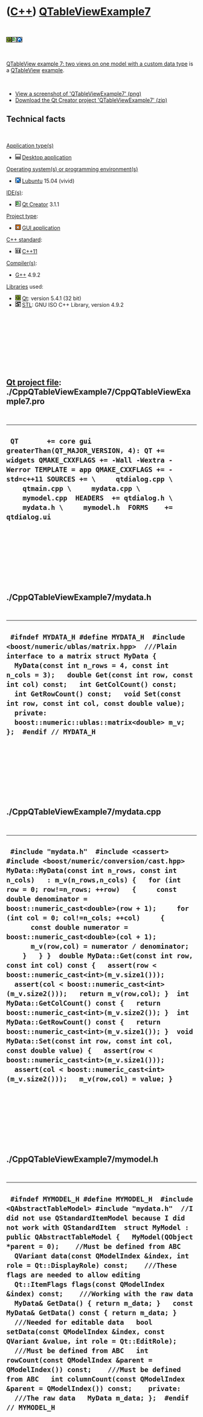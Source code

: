 
 

 

 

 

 

([C++](Cpp.md)) [QTableViewExample7](CppQTableViewExample7.md)
================================================================

 

![Qt](PicQt.png)![Qt
Creator](PicQtCreator.png)![Lubuntu](PicLubuntu.png)

 

[QTableView example 7: two views on one model with a custom data
type](CppQTableViewExample7.md) is a [QTableView](CppQTableView.md)
[example](CppExample.md).

 

-   [View a screenshot of
    'QTableViewExample7' (png)](CppQTableViewExample7.png)
-   [Download the Qt Creator project
    'QTableViewExample7' (zip)](CppQTableViewExample7.zip)

Technical facts
---------------

 

[Application type(s)](CppApplication.md)

-   ![Desktop](PicDesktop.png) [Desktop
    application](CppDesktopApplication.md)

[Operating system(s) or programming environment(s)](CppOs.md)

-   ![Lubuntu](PicLubuntu.png) [Lubuntu](CppLubuntu.md) 15.04 (vivid)

[IDE(s)](CppIde.md):

-   ![Qt Creator](PicQtCreator.png) [Qt Creator](CppQtCreator.md) 3.1.1

[Project type](CppQtProjectType.md):

-   ![GUI](PicGui.png) [GUI application](CppGuiApplication.md)

[C++ standard](CppStandard.md):

-   ![C++11](PicCpp11.png) [C++11](Cpp11.md)

[Compiler(s)](CppCompiler.md):

-   [G++](CppGpp.md) 4.9.2

[Libraries](CppLibrary.md) used:

-   ![Qt](PicQt.png) [Qt](CppQt.md): version 5.4.1 (32 bit)
-   ![STL](PicStl.png) [STL](CppStl.md): GNU ISO C++ Library, version
    4.9.2

 

 

 

 

 

[Qt project file](CppQtProjectFile.md): ./CppQTableViewExample7/CppQTableViewExample7.pro
------------------------------------------------------------------------------------------

 

  -------------------------------------------------------------------------------------------------------------------------------------------------------------------------------------------------------------------------------------------------------------------------------------------------------------------------------
  ` QT       += core gui greaterThan(QT_MAJOR_VERSION, 4): QT += widgets QMAKE_CXXFLAGS += -Wall -Wextra -Werror TEMPLATE = app QMAKE_CXXFLAGS += -std=c++11 SOURCES += \     qtdialog.cpp \     qtmain.cpp \     mydata.cpp \     mymodel.cpp  HEADERS  += qtdialog.h \     mydata.h \     mymodel.h  FORMS    += qtdialog.ui`
  -------------------------------------------------------------------------------------------------------------------------------------------------------------------------------------------------------------------------------------------------------------------------------------------------------------------------------

 

 

 

 

 

./CppQTableViewExample7/mydata.h
--------------------------------

 

  --------------------------------------------------------------------------------------------------------------------------------------------------------------------------------------------------------------------------------------------------------------------------------------------------------------------------------------------------------------------------------------------------------------------------------------------
  ` #ifndef MYDATA_H #define MYDATA_H  #include <boost/numeric/ublas/matrix.hpp>  ///Plain interface to a matrix struct MyData {   MyData(const int n_rows = 4, const int n_cols = 3);   double Get(const int row, const int col) const;   int GetColCount() const;   int GetRowCount() const;   void Set(const int row, const int col, const double value);   private:   boost::numeric::ublas::matrix<double> m_v; };  #endif // MYDATA_H`
  --------------------------------------------------------------------------------------------------------------------------------------------------------------------------------------------------------------------------------------------------------------------------------------------------------------------------------------------------------------------------------------------------------------------------------------------

 

 

 

 

 

./CppQTableViewExample7/mydata.cpp
----------------------------------

 

  ---------------------------------------------------------------------------------------------------------------------------------------------------------------------------------------------------------------------------------------------------------------------------------------------------------------------------------------------------------------------------------------------------------------------------------------------------------------------------------------------------------------------------------------------------------------------------------------------------------------------------------------------------------------------------------------------------------------------------------------------------------------------------------------------------------------------------------------------------------------------------------------------------------------------------------------------------------------------------------------------------------------------------------------------------------------
  ` #include "mydata.h"  #include <cassert> #include <boost/numeric/conversion/cast.hpp>  MyData::MyData(const int n_rows, const int n_cols)   : m_v(n_rows,n_cols) {   for (int row = 0; row!=n_rows; ++row)   {     const double denominator = boost::numeric_cast<double>(row + 1);     for (int col = 0; col!=n_cols; ++col)     {       const double numerator = boost::numeric_cast<double>(col + 1);       m_v(row,col) = numerator / denominator;     }   } }  double MyData::Get(const int row, const int col) const {   assert(row < boost::numeric_cast<int>(m_v.size1()));   assert(col < boost::numeric_cast<int>(m_v.size2()));   return m_v(row,col); }  int MyData::GetColCount() const {   return boost::numeric_cast<int>(m_v.size2()); }  int MyData::GetRowCount() const {   return boost::numeric_cast<int>(m_v.size1()); }  void MyData::Set(const int row, const int col, const double value) {   assert(row < boost::numeric_cast<int>(m_v.size1()));   assert(col < boost::numeric_cast<int>(m_v.size2()));   m_v(row,col) = value; }`
  ---------------------------------------------------------------------------------------------------------------------------------------------------------------------------------------------------------------------------------------------------------------------------------------------------------------------------------------------------------------------------------------------------------------------------------------------------------------------------------------------------------------------------------------------------------------------------------------------------------------------------------------------------------------------------------------------------------------------------------------------------------------------------------------------------------------------------------------------------------------------------------------------------------------------------------------------------------------------------------------------------------------------------------------------------------------

 

 

 

 

 

./CppQTableViewExample7/mymodel.h
---------------------------------

 

  ------------------------------------------------------------------------------------------------------------------------------------------------------------------------------------------------------------------------------------------------------------------------------------------------------------------------------------------------------------------------------------------------------------------------------------------------------------------------------------------------------------------------------------------------------------------------------------------------------------------------------------------------------------------------------------------------------------------------------------------------------------------------------------------------------------------------------------------------------------------------------------------------------------------------------------------------------------------------------------------------------
  ` #ifndef MYMODEL_H #define MYMODEL_H  #include <QAbstractTableModel> #include "mydata.h"  //I did not use QStandardItemModel because I did not work with QStandardItem  struct MyModel : public QAbstractTableModel {   MyModel(QObject *parent = 0);    //Must be defined from ABC   QVariant data(const QModelIndex &index, int role = Qt::DisplayRole) const;    ///These flags are needed to allow editing   Qt::ItemFlags flags(const QModelIndex &index) const;    ///Working with the raw data   MyData& GetData() { return m_data; }   const MyData& GetData() const { return m_data; }    ///Needed for editable data   bool setData(const QModelIndex &index, const QVariant &value, int role = Qt::EditRole);    ///Must be defined from ABC   int rowCount(const QModelIndex &parent = QModelIndex()) const;    ///Must be defined from ABC   int columnCount(const QModelIndex &parent = QModelIndex()) const;    private:   ///The raw data   MyData m_data; };  #endif // MYMODEL_H`
  ------------------------------------------------------------------------------------------------------------------------------------------------------------------------------------------------------------------------------------------------------------------------------------------------------------------------------------------------------------------------------------------------------------------------------------------------------------------------------------------------------------------------------------------------------------------------------------------------------------------------------------------------------------------------------------------------------------------------------------------------------------------------------------------------------------------------------------------------------------------------------------------------------------------------------------------------------------------------------------------------------

 

 

 

 

 

./CppQTableViewExample7/mymodel.cpp
-----------------------------------

 

  ---------------------------------------------------------------------------------------------------------------------------------------------------------------------------------------------------------------------------------------------------------------------------------------------------------------------------------------------------------------------------------------------------------------------------------------------------------------------------------------------------------------------------------------------------------------------------------------------------------------------------------------------------------------------------------------------------------------------------------------------------------------------------------------------------------------------------------------------------------------------------------------------------------------------------------------------------------------------------------------------------------------------------------------------------------------------------------------------------------------------------
  ` #include "mymodel.h"  #include <cassert> #include <boost/lexical_cast.hpp>  MyModel::MyModel(QObject *parent)   : QAbstractTableModel(parent) {  }  QVariant MyModel::data(const QModelIndex &index, int role) const {   //Removing this line will cause checkboxes to appear   if (role != Qt::EditRole &&  role != Qt::DisplayRole) return QVariant();    assert(index.isValid());    return m_data.Get(index.row(),index.column()); }  Qt::ItemFlags MyModel::flags(const QModelIndex &) const {   return     Qt::ItemIsSelectable   | Qt::ItemIsEditable   | Qt::ItemIsDragEnabled   | Qt::ItemIsDropEnabled   | Qt::ItemIsEnabled;  }  int MyModel::rowCount(const QModelIndex &) const {   return m_data.GetRowCount(); }  int MyModel::columnCount(const QModelIndex &) const {   return m_data.GetColCount(); }  bool MyModel::setData(const QModelIndex &index, const QVariant &value, int /* role */) {   m_data.Set(index.row(),index.column(),value.toDouble());   ///This line below is needed to let the two views synchronize   emit dataChanged(index,index);    //Editing succeeded!   return true; }`
  ---------------------------------------------------------------------------------------------------------------------------------------------------------------------------------------------------------------------------------------------------------------------------------------------------------------------------------------------------------------------------------------------------------------------------------------------------------------------------------------------------------------------------------------------------------------------------------------------------------------------------------------------------------------------------------------------------------------------------------------------------------------------------------------------------------------------------------------------------------------------------------------------------------------------------------------------------------------------------------------------------------------------------------------------------------------------------------------------------------------------------

 

 

 

 

 

./CppQTableViewExample7/qtdialog.h
----------------------------------

 

  ---------------------------------------------------------------------------------------------------------------------------------------------------------------------------------------------------------------------------------------------------------------------------------------------
  ` #ifndef QTDIALOG_H #define QTDIALOG_H  #include <QDialog>  namespace Ui {   class QtDialog; }  class QtDialog : public QDialog {   Q_OBJECT    public:   explicit QtDialog(QWidget *parent = 0);   ~QtDialog();    private slots:  private:   Ui::QtDialog *ui; };  #endif // QTDIALOG_H`
  ---------------------------------------------------------------------------------------------------------------------------------------------------------------------------------------------------------------------------------------------------------------------------------------------

 

 

 

 

 

./CppQTableViewExample7/qtdialog.cpp
------------------------------------

 

  ------------------------------------------------------------------------------------------------------------------------------------------------------------------------------------------------------------------------------------------------------------------------------------------------------------------------------------------------------------------------------------------------------------------------------------------------------------------------------------------------------------------------------------------------------
  ` #include "qtdialog.h"  #include <cassert>  #include "mymodel.h" #include "ui_qtdialog.h"  QtDialog::QtDialog(QWidget *parent) :   QDialog(parent),   ui(new Ui::QtDialog) {   ui->setupUi(this);    MyModel * const model = new MyModel(this);    assert(model);   ui->table_left->setModel(model);   ui->table_right->setModel(model);   assert(ui->table_left->model());   assert(ui->table_right->model());   assert(ui->table_left->model() == model);   assert(ui->table_right->model() == model); }  QtDialog::~QtDialog() {   delete ui; }`
  ------------------------------------------------------------------------------------------------------------------------------------------------------------------------------------------------------------------------------------------------------------------------------------------------------------------------------------------------------------------------------------------------------------------------------------------------------------------------------------------------------------------------------------------------------

 

 

 

 

 

./CppQTableViewExample7/qtmain.cpp
----------------------------------

 

  -------------------------------------------------------------------------------------------------------------------------------------------------------------------
  ` #include <QApplication> #include "qtdialog.h"  int main(int argc, char *argv[]) {   QApplication a(argc, argv);   QtDialog w;   w.show();   return a.exec(); }`
  -------------------------------------------------------------------------------------------------------------------------------------------------------------------

 

 

 

 

 

 

This page has been created by the [tool](Tools.md)
[CodeToHtml](ToolCodeToHtml.md)
